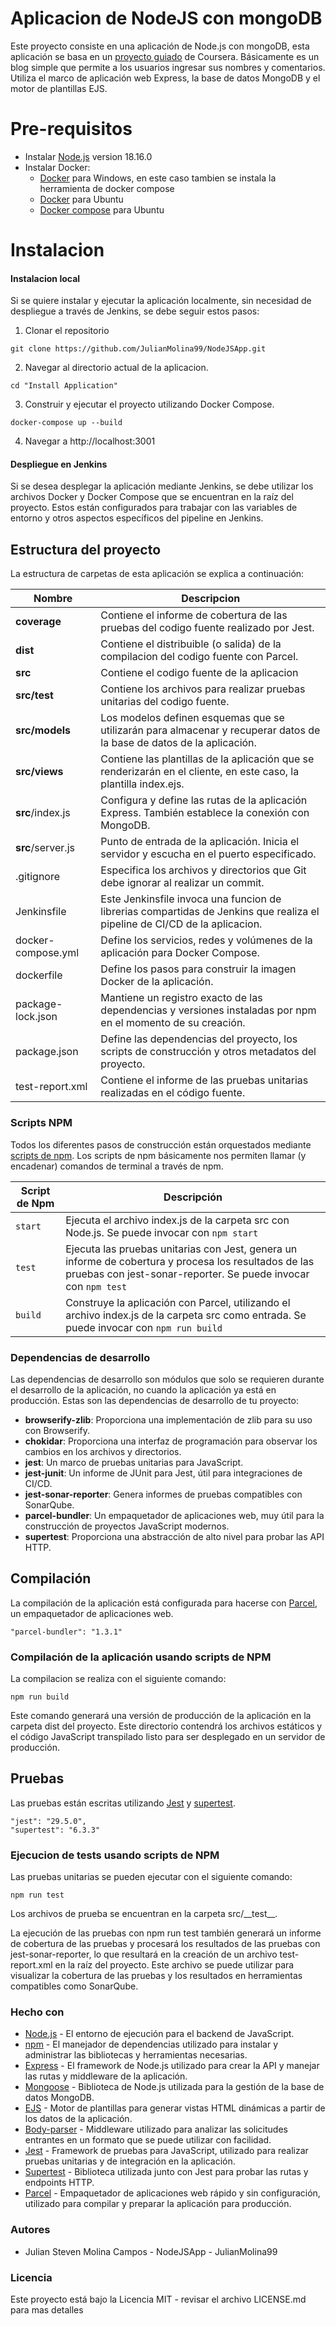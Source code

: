 # Aplicacion de NodeJS con mongoDB

Este proyecto consiste en una aplicación de Node.js con mongoDB, esta aplicación se basa en un [proyecto guiado](https://www.coursera.org/projects/containerize-full-stack-nodejs-application-in-docker) de Coursera. Básicamente es un blog simple que permite a los usuarios ingresar sus nombres y comentarios. Utiliza el marco de aplicación web Express, la base de datos MongoDB y el motor de plantillas EJS. 

# Pre-requisitos
- Instalar [Node.js](https://nodejs.org/en/) version 18.16.0
- Instalar Docker:
  - [Docker](https://docs.docker.com/desktop/install/windows-install/) para Windows, en este caso tambien se instala la herramienta de docker compose
  - [Docker](https://docs.docker.com/engine/install/ubuntu/) para Ubuntu
  - [Docker compose](https://www.digitalocean.com/community/tutorials/how-to-install-and-use-docker-compose-on-ubuntu-20-04) para Ubuntu
 

# Instalacion

#### Instalacion local

Si se quiere instalar y ejecutar la aplicación localmente, sin necesidad de despliegue a través de Jenkins, se debe seguir estos pasos:

1. Clonar el repositorio
````
git clone https://github.com/JulianMolina99/NodeJSApp.git
````

2. Navegar al directorio actual de la aplicacion.
````
cd "Install Application"
````

3. Construir y ejecutar el proyecto utilizando Docker Compose.
````
docker-compose up --build
````
4. Navegar a http://localhost:3001

#### Despliegue en Jenkins
Si se desea desplegar la aplicación mediante Jenkins, se debe utilizar los archivos Docker y Docker Compose que se encuentran en la raíz del proyecto. Estos están configurados para trabajar con las variables de entorno y otros aspectos específicos del pipeline en Jenkins.

## Estructura del proyecto
La estructura de carpetas de esta aplicación se explica a continuación:

| Nombre | Descripcion |
| ------------------------ | --------------------------------------------------------------------------------------------- |
| **coverage**             | Contiene el informe de cobertura de las pruebas del codigo fuente realizado por Jest.  |
| **dist**                 | Contiene el distribuible (o salida) de la compilacion del codigo fuente con Parcel.   |
| **src**                  | Contiene el codigo fuente de la aplicacion                               |
| **src/__test__**         | Contiene los archivos para realizar pruebas unitarias del codigo fuente.      |                
| **src/models**           | Los modelos definen esquemas que se utilizarán para almacenar y recuperar datos de la base de datos de la aplicación.  |
| **src/views**            | Contiene las plantillas de la aplicación que se renderizarán en el cliente, en este caso, la plantilla index.ejs. |
| **src**/index.js         | Configura y define las rutas de la aplicación Express. También establece la conexión con MongoDB.|
| **src**/server.js        | Punto de entrada de la aplicación. Inicia el servidor y escucha en el puerto especificado.  |
| .gitignore               | Especifica los archivos y directorios que Git debe ignorar al realizar un commit.  |
| Jenkinsfile              | Este Jenkinsfile invoca una funcion de librerias compartidas de Jenkins que realiza el pipeline de CI/CD de la aplicacion. |
| docker-compose.yml       | Define los servicios, redes y volúmenes de la aplicación para Docker Compose. |
| dockerfile               | Define los pasos para construir la imagen Docker de la aplicación.   |
| package-lock.json        | Mantiene un registro exacto de las dependencias y versiones instaladas por npm en el momento de su creación. |   
| package.json             | Define las dependencias del proyecto, los scripts de construcción y otros metadatos del proyecto. | 
| test-report.xml          | Contiene el informe de las pruebas unitarias realizadas en el código fuente. |

### Scripts NPM

Todos los diferentes pasos de construcción están orquestados mediante [scripts de npm](https://docs.npmjs.com/misc/scripts).
Los scripts de npm básicamente nos permiten llamar (y encadenar) comandos de terminal a través de npm.

| Script de Npm | Descripción |
| ------------------------- | ------------------------------------------------------------------------------------------------- |
| `start`                   | Ejecuta el archivo index.js de la carpeta src con Node.js. Se puede invocar con `npm start` |
| `test`                     | Ejecuta las pruebas unitarias con Jest, genera un informe de cobertura y procesa los resultados de las pruebas con jest-sonar-reporter. Se puede invocar con `npm test` |
| `build`                   | Construye la aplicación con Parcel, utilizando el archivo index.js de la carpeta src como entrada. Se puede invocar con `npm run build` |

### Dependencias de desarrollo

Las dependencias de desarrollo son módulos que solo se requieren durante el desarrollo de la aplicación, no cuando la aplicación ya está en producción. Estas son las dependencias de desarrollo de tu proyecto:

- **browserify-zlib**: Proporciona una implementación de zlib para su uso con Browserify.
- **chokidar**: Proporciona una interfaz de programación para observar los cambios en los archivos y directorios.
- **jest**: Un marco de pruebas unitarias para JavaScript.
- **jest-junit**: Un informe de JUnit para Jest, útil para integraciones de CI/CD.
- **jest-sonar-reporter**: Genera informes de pruebas compatibles con SonarQube.
- **parcel-bundler**: Un empaquetador de aplicaciones web, muy útil para la construcción de proyectos JavaScript modernos.
- **supertest**: Proporciona una abstracción de alto nivel para probar las API HTTP.

## Compilación

La compilación de la aplicación está configurada para hacerse con [Parcel](https://parceljs.org/), un empaquetador de aplicaciones web.

```
"parcel-bundler": "1.3.1"
```

### Compilación de la aplicación usando scripts de NPM

La compilacion se realiza con el siguiente comando:

```
npm run build
```
Este comando generará una versión de producción de la aplicación en la carpeta dist del proyecto. Este directorio contendrá los archivos estáticos y el código JavaScript transpilado listo para ser desplegado en un servidor de producción.

## Pruebas
Las pruebas están escritas utilizando [Jest](https://jestjs.io/) y [supertest](https://www.npmjs.com/package/supertest).

```
"jest": "29.5.0",
"supertest": "6.3.3"
```

### Ejecucion de tests usando scripts de NPM

Las pruebas unitarias se pueden ejecutar con el siguiente comando:
````
npm run test
````
Los archivos de prueba se encuentran en la carpeta src/\_\_test\_\_.

La ejecución de las pruebas con npm run test también generará un informe de cobertura de las pruebas y procesará los resultados de las pruebas con jest-sonar-reporter, lo que resultará en la creación de un archivo test-report.xml en la raíz del proyecto. Este archivo se puede utilizar para visualizar la cobertura de las pruebas y los resultados en herramientas compatibles como SonarQube.


### Hecho con

- [Node.js](https://nodejs.org/en/) - El entorno de ejecución para el backend de JavaScript.
- [npm](https://www.npmjs.com/) - El manejador de dependencias utilizado para instalar y administrar las bibliotecas y herramientas necesarias.
- [Express](https://expressjs.com/) - El framework de Node.js utilizado para crear la API y manejar las rutas y middleware de la aplicación.
- [Mongoose](https://mongoosejs.com/) - Biblioteca de Node.js utilizada para la gestión de la base de datos MongoDB.
- [EJS](https://ejs.co/) - Motor de plantillas para generar vistas HTML dinámicas a partir de los datos de la aplicación.
- [Body-parser](https://www.npmjs.com/package/body-parser) - Middleware utilizado para analizar las solicitudes entrantes en un formato que se puede utilizar con facilidad.
- [Jest](https://jestjs.io/) - Framework de pruebas para JavaScript, utilizado para realizar pruebas unitarias y de integración en la aplicación.
- [Supertest](https://www.npmjs.com/package/supertest) - Biblioteca utilizada junto con Jest para probar las rutas y endpoints HTTP.
- [Parcel](https://parceljs.org/) - Empaquetador de aplicaciones web rápido y sin configuración, utilizado para compilar y preparar la aplicación para producción.

### Autores

- Julian Steven Molina Campos - NodeJSApp - JulianMolina99

### Licencia
Este proyecto está bajo la Licencia MIT - revisar el archivo LICENSE.md para mas detalles
